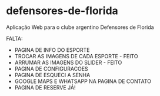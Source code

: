 # defensores-de-florida
Aplicação Web para o clube argentino Defensores de Florida

FALTA:

- PAGINA DE INFO DO ESPORTE
- TROCAR AS IMAGENS DE CADA ESPORTE - FEITO
- ARRUMAR AS IMAGENS DO SLIDER - FEITO
- PAGINA DE CONFIGURACOES
- PAGINA DE ESQUECI A SENHA
- GOOGLE MAPS E WHATSAPP NA PAGINA DE CONTATO
- PAGINA DE RESERVE JÁ!